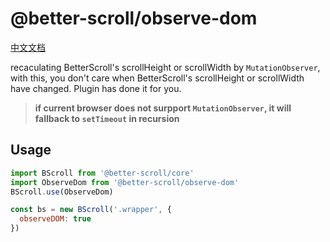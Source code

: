 # @better-scroll/observe-dom

[中文文档](https://github.com/ustbhuangyi/better-scroll/blob/master/packages/observe-dom/README_zh-CN.md)

recaculating BetterScroll's scrollHeight or scrollWidth by `MutationObserver`, with this, you don't care when BetterScroll's scrollHeight or scrollWidth have changed. Plugin has done it for you.

> **if current browser does not surpport `MutationObserver`, it will fallback to `setTimeout` in recursion**

## Usage

```js
import BScroll from '@better-scroll/core'
import ObserveDom from '@better-scroll/observe-dom'
BScroll.use(ObserveDom)

const bs = new BScroll('.wrapper', {
  observeDOM: true
})
```
